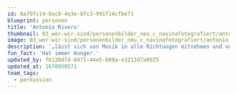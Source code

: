 ```yaml
---
id: 8a79fc14-8ac8-4e3e-8fc3-991f14cfbe71
blueprint: personen
title: 'Antonio Rivero'
thumbnail: 03_wer-wir-sind/personenbilder_neu_c_navinafotografiert/antonio_rivero_(c)_navinafotografiert-0002-b.jpg
image: 03_wer-wir-sind/personenbilder_neu_c_navinafotografiert/antonio_rivero_(c)_navinafotografiert-0002-b.jpg
description: '…lässt sich von Musik in alle Richtungen mitnehmen und verbindet das gerne mit viel Reisen. Neben Stegreif ist er beim Filmorchester tätig, singt und spielt gerne andere Instrumente.'
fun_fact: 'Hat immer Hunger.'
updated_by: f6128d7d-0471-44e5-b89a-e3213d7a0925
updated_at: 1670950571
team_tags:
  - perkussion
---
```


